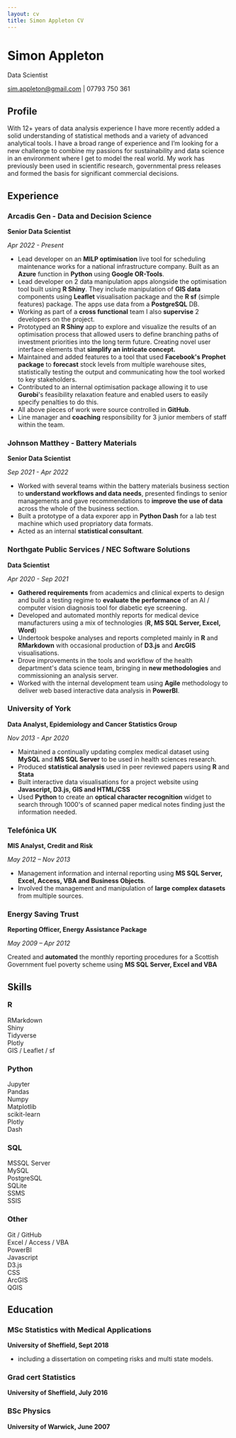 ```yaml
---
layout: cv
title: Simon Appleton CV
---
```

# Simon Appleton
Data Scientist

<div id="webaddress">
<a href="mailto:sim.appleton@gmail.com">sim.appleton@gmail.com</a>
 | 07793 750 361
</div>


## Profile

With 12+ years of data analysis experience I have more recently added a solid understanding of statistical methods and a variety of advanced analytical tools. 
I have a broad range of experience and I’m looking for a new challenge to combine my passions for sustainability and data science in an environment where I get to model the real world. 
My work has previously been used in scientific research, governmental press releases and formed the basis for significant commercial decisions.

## Experience

### Arcadis Gen - Data and Decision Science
**Senior Data Scientist**

*Apr 2022 - Present*
 - Lead developer on an **MILP optimisation** live tool for scheduling maintenance works for a national infrastructure company. Built as an **Azure** function in **Python** using **Google OR-Tools**.
 - Lead developer on 2 data manipulation apps alongside the optimisation tool built using **R Shiny**. They include manipulation of **GIS data** components using **Leaflet** visualisation package and the **R sf** (simple features) package. The apps use data from a **PostgreSQL** DB.
 - Working as part of a **cross functional** team I also **supervise** 2 developers on the project.
 - Prototyped an **R Shiny** app to explore and visualize the results of an optimisation process that allowed users to define branching paths of investment priorities into the long term future. Creating novel user interface elements that **simplify an intricate concept.**
 - Maintained and added features to a tool that used **Facebook's Prophet package** to **forecast** stock levels from multiple warehouse sites, statistically testing the output and communicating how the tool worked to key stakeholders.
 - Contributed to an internal optimisation package allowing it to use **Gurobi**'s feasibility relaxation feature and enabled users to easily specify penalties to do this.
 - All above pieces of work were source controlled in **GitHub**.
 - Line manager and **coaching** responsibility for 3 junior members of staff within the team.

### Johnson Matthey - Battery Materials
**Senior Data Scientist**

*Sep 2021 - Apr 2022*
 - Worked with several teams within the battery materials business section to **understand workflows and data needs**, presented findings to senior managements and gave recommendations to **improve the use of data** across the whole of the business section. 
 - Built a prototype of a data exporer app in **Python Dash** for a lab test machine which used propriatory data formats. 
 - Acted as an internal **statistical consultant**.

### Northgate Public Services / NEC Software Solutions
**Data Scientist**

*Apr 2020 - Sep 2021*
 - **Gathered requirements** from academics and clinical experts to design and build a testing regime to **evaluate the performance** of an AI / computer vision diagnosis tool for diabetic eye screening.
 - Developed and automated monthly reports for medical device manufacturers using a mix of technologies (**R, MS SQL Server, Excel, Word**)
 - Undertook bespoke analyses and reports completed mainly in **R** and **RMarkdown** with occasional production of **D3.js** and **ArcGIS** visualisations.
 - Drove improvements in the tools and workflow of the health department's data science team, bringing in **new methodologies** and commissioning an analysis server.
 - Worked with the internal development team using **Agile** methodology to deliver web based interactive data analysis in **PowerBI**.

### University of York
**Data Analyst, Epidemiology and Cancer Statistics Group**

*Nov 2013 - Apr 2020*

 - Maintained a continually updating complex medical dataset using **MySQL** and **MS SQL Server** to be used in health sciences research.
 - Produced **statistical analysis** used in peer reviewed papers using **R** and **Stata**
 - Built interactive data visualisations for a project website using **Javascript, D3.js, GIS and HTML/CSS**
 - Used **Python** to create an **optical character recognition** widget to search through 1000's of scanned paper medical notes finding just the information needed.

### Telefónica UK
**MIS Analyst, Credit and Risk** 

*May 2012 – Nov 2013*

 - Management information and internal reporting using **MS SQL Server, Excel, Access, VBA and Business Objects**.
 - Involved the management and manipulation of **large complex datasets** from multiple sources.

### Energy Saving Trust
**Reporting Officer, Energy Assistance Package**

*May 2009 – Apr 2012*

Created and **automated** the monthly reporting procedures for a Scottish Government fuel poverty scheme using **MS SQL Server, Excel and VBA**

## Skills

<h3 class="skills" style="margin-top:1em;">R</h3> 
<div class="container">
<div class="skill">RMarkdown</div>
<div class="skill">Shiny </div>
<div class="skill">Tidyverse</div>
<div class="skill">Plotly</div>
<div class="skill">GIS / Leaflet / sf </div>
</div>

<h3 class="skills">Python </h3>
<div class="container">
<div class="skill">Jupyter </div>
<div class="skill">Pandas </div>
<div class="skill">Numpy</div>
<div class="skill">Matplotlib </div>
<div class="skill">scikit-learn</div>
<div class="skill">Plotly</div>
<div class="skill">Dash</div>
</div>

<h3 class="skills">SQL</h3>
<div class="container">
<div class="skill">MSSQL Server</div> 
<div class="skill">MySQL </div>
<div class="skill">PostgreSQL </div>
<div class="skill">SQLite </div>
<div class="skill">SSMS</div>
<div class="skill">SSIS</div>
</div>

<h3 class="skills">Other</h3>
<div class="container">
<div class="skill">Git / GitHub </div>
<div class="skill">Excel / Access / VBA </div>
<div class="skill">PowerBI </div>
<div class="skill">Javascript </div>
<div class="skill">D3.js </div>
<div class="skill">CSS</div>
<div class="skill">ArcGIS </div>
<div class="skill">QGIS  </div>
</div>



## Education


### MSc Statistics with Medical Applications
**University of Sheffield, Sept 2018**
 - including a dissertation on competing risks and multi state models.

### Grad cert Statistics
**University of Sheffield, July 2016**

### BSc Physics
**University of Warwick, June 2007**


<!-- ### Footer

Last updated: May 2013 -->



